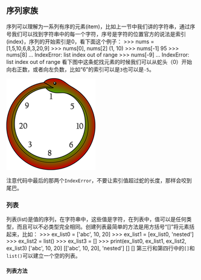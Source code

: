 ## 序列家族
序列可以理解为一系列有序的元素(item)，比如上一节中我们讲的字符串，通过序号我们可以找到字符串中的每一个字符，序号是字符的位置官方的说法是索引(index)，序列的开始索引是0，看下面这个例子：
    >>> nums = [1,5,10,6,8,3,20,9]
    >>> nums[0], nums[2]
    (1, 10)
    >>> nums[-1]
    95
    >>> nums[8]
    ...
    IndexError: list index out of range
    >>> nums[-9]
    ...
    IndexError: list index out of range
看下图中这条蛇找元素的时候我们可以从蛇头（0）开始向右正数，或者向左负数，比如“6”的索引可以是`3`也可以是`-5`。

![](image/sequence_nums.png)


注意代码中最后的那两个`IndexError`，不要让索引值超过蛇的长度，那样会咬到尾巴。

### 列表
列表(list)是值的序列，在字符串中，这些值是字符，在列表中，值可以是任何类型，而且可以不必类型完全相同。创建列表最简单的方法是用方括号“[]”将元素括起来，比如：
    >>> ex_list0 = ['abc', 10, 20]
    >>> ex_list1 = [ex_list0, 'nested']
    >>> ex_list2 = list()
    >>> ex_list3 = []
    >>> print(ex_list0, ex_list1, ex_list2, ex_list3)
    ['abc', 10, 20] [['abc', 10, 20], 'nested'] [] []
第三行和第四行中的`[]`和`list()`可以建立一个空的列表。
#### 列表方法

